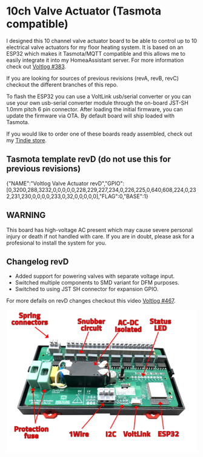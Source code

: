 # 10ch Valve Actuator (Tasmota compatible)
I designed this 10 channel valve actuator board to be able to control up to 10 electrical valve actuators for my floor heating system. It is based on an ESP32 which makes it Tasmota/MQTT compatible and this allows me to easily integrate it into my HomeaAssistant server. For more information check out [Voltlog #383](https://youtu.be/kZS3ggG0QJI).

If you are looking for sources of previous revisions (revA, revB, revC) checkout the different branches of this repo.

To flash the ESP32 you can use a VoltLink usb/serial converter or you can use your own usb-serial converter module through the on-board JST-SH 1.0mm pitch 6 pin connector. After loading the initial firmware, you can update the firmware via OTA. By default board will ship loaded with Tasmota. 

If you would like to order one of these boards ready assembled, check out my [Tindie store](https://www.tindie.com/products/voltlog/tasmota-esp32-floor-heating-valve-controller/).

## Tasmota template revD (do not use this for previous revisions)
{"NAME":"Voltlog Valve Actuator revD","GPIO":[0,3200,288,3232,0,0,0,0,0,228,229,227,234,0,226,225,0,640,608,224,0,232,231,230,0,0,0,0,233,0,32,0,0,0,0,0],"FLAG":0,"BASE":1}

## WARNING
This board has high-voltage AC present which may cause severe personal injury or death if not handled with care. If you are in doubt, please ask for a profesional to install the system for you.

## Changelog revD
- Added support for powering valves with separate voltage input.
- Switched multiple components to SMD variant for DFM purposes.
- Switched to using JST SH connector for expansion GPIO.

For more defails on revD changes checkout this video [Voltlog #467](https://youtu.be/UIELTaJPIKA).

![Image of the assembled PCB](esp32-tasmota-zone-valve-controller-2.jpg)
